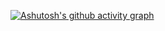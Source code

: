 [![Ashutosh's github activity graph](https://github-readme-activity-graph.vercel.app/graph?username=Hmmcrs&theme=xcode)](https://github.com/ashutosh00710/github-readme-activity-graph)
